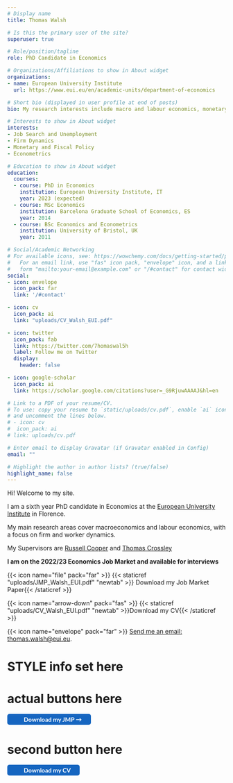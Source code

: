 ```yaml
---
# Display name
title: Thomas Walsh

# Is this the primary user of the site?
superuser: true

# Role/position/tagline
role: PhD Candidate in Economics

# Organizations/Affiliations to show in About widget
organizations:
- name: European University Institute
  url: https://www.eui.eu/en/academic-units/department-of-economics

# Short bio (displayed in user profile at end of posts)
bio: My research interests include macro and labour economics, monetary and fiscal policy, and job search.

# Interests to show in About widget
interests:
- Job Search and Unemployment
- Firm Dynamics
- Monetary and Fiscal Policy
- Econometrics

# Education to show in About widget
education:
  courses:
  - course: PhD in Economics
    institution: European University Institute, IT
    year: 2023 (expected)
  - course: MSc Economics
    institution: Barcelona Graduate School of Economics, ES
    year: 2014
  - course: BSc Economics and Econometrics
    institution: University of Bristol, UK
    year: 2011

# Social/Academic Networking
# For available icons, see: https://wowchemy.com/docs/getting-started/page-builder/#icons
#   For an email link, use "fas" icon pack, "envelope" icon, and a link in the
#   form "mailto:your-email@example.com" or "/#contact" for contact widget.
social:
- icon: envelope
  icon_pack: far
  link: '/#contact'

- icon: cv
  icon_pack: ai
  link: "uploads/CV_Walsh_EUI.pdf"

- icon: twitter
  icon_pack: fab
  link: https://twitter.com/7homaswal5h
  label: Follow me on Twitter
  display:
    header: false

- icon: google-scholar
  icon_pack: ai
  link: https://scholar.google.com/citations?user=_G9RjuwAAAAJ&hl=en

# Link to a PDF of your resume/CV.
# To use: copy your resume to `static/uploads/cv.pdf`, enable `ai` icons in `params.toml`,
# and uncomment the lines below.
# - icon: cv
#  icon_pack: ai
# link: uploads/cv.pdf

# Enter email to display Gravatar (if Gravatar enabled in Config)
email: ""

# Highlight the author in author lists? (true/false)
highlight_name: false
---
```


Hi! Welcome to my site.

I am a sixth year PhD candidate in Economics at the <a href="https://www.eui.eu/en/academic-units/department-of-economics" target="_blank">European University Institute</a>
 in Florence.

My main research areas cover macroeconomics and labour economics, with a focus on firm and worker dynamics.

My Supervisors are <a href="https://sites.google.com/site/coopereconomics/" target="_blank">Russell Cooper</a> and <a href="https://sites.google.com/site/tfcrossley/
" target="_blank">Thomas Crossley</a>

<b>I am on the 2022/23 Economics Job Market and available for interviews</b>

{{< icon name="file" pack="far" >}}  {{< staticref "uploads/JMP_Walsh_EUI.pdf" "newtab" >}} Download my Job Market Paper{{< /staticref >}}

{{< icon name="arrow-down" pack="fas" >}} {{< staticref "uploads/CV_Walsh_EUI.pdf" "newtab" >}}Download my CV{{< /staticref >}}

{{< icon name="envelope" pack="far" >}} <a href="mailto:thomas.walsh@eui.eu">Send me an email: thomas.walsh@eui.eu</a>.
<link rel="stylesheet" href="https://cdnjs.cloudflare.com/ajax/libs/font-awesome/6.2.1/css/all.min.css">


# STYLE info set here
<style>
 .bg-rollover:hover {
background-color: #585f6a !important;
border-color:#1565c0;
color: #ffffff !important;
}
</style>


# actual buttons here
<a rel="noopener"
  target="_blank"
  class="bg-rollover"
  href="https://www.litmus.com/"
  style="background-color: #1565c0;
         font-size: 14px;
         font-family: Lato, sans-serif;
         font-weight: bold;
         text-decoration: none;
         padding: 4px 4px;
         color: #ffffff;
         border-radius: 5px;
         display: inline-block;
         mso-padding-alt: 0;">
    <!--[if mso]>
    <i style="letter-spacing: 25px; mso-font-width: -100%; mso-text-raise: 30pt;">&nbsp;</i>
    <![endif]-->
    <span style="mso-text-raise: 15pt;"><i class="far fa-file"></i> Download my JMP &rarr;</span>
    <!--[if mso]>
    <i style="letter-spacing: 25px; mso-font-width: -100%;">&nbsp;</i>
    <![endif]-->
</a>

# second button here
 <a rel="noopener"
  target="_blank"
  class="bg-rollover"
  href="https://www.litmus.com/"
  style="background-color: #1565c0;
         font-size: 14px;
         font-family: Lato, sans-serif;
         font-weight: bold;
         text-decoration: none;
         padding: 4px 4px;
         color: #ffffff;
         border-radius: 5px;
         display: inline-block;
         mso-padding-alt: 0;">
    <!--[if mso]>
    <i style="letter-spacing: 25px; mso-font-width: -100%; mso-text-raise: 30pt;">&nbsp;</i>
    <![endif]-->
    <span style="mso-text-raise: 5pt;"> <i class="fas fa-arrow-down"></i> Download my CV  </span>
    <!--[if mso]>
    <i style="letter-spacing: 25px; mso-font-width: -100%;">&nbsp;</i>
    <![endif]-->
</a>
